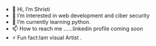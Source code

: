 - 👋 Hi, I’m Shristi
- 👀 I’m interested in web development and ciber security
- 🌱 I’m currently learning python.
- 📫 How to reach me ......linkedin profile coming soon 
- ⚡ Fun fact:Iam visual Artist .
<!---
ShristiAcharya1/ShristiAcharya1 is a ✨ special ✨ repository because its `README.md` (this file) appears on your GitHub profile.
You can click the Preview link to take a look at your changes.
--->
